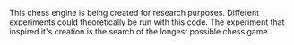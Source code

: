 This chess engine is being created for research purposes.
Different experiments could theoretically be run with this code.
The experiment that inspired it's creation is the search of the longest possible chess game.